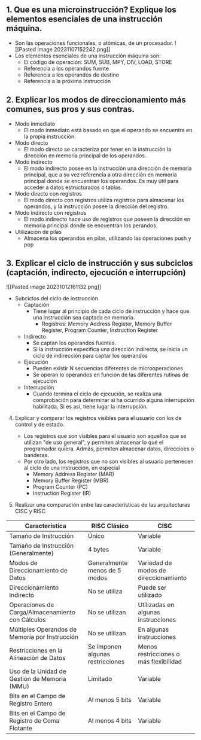 ## 1. Que es una microinstrucción? Explique los elementos esenciales de una instrucción máquina.

- Son las operaciones funcionales, o atómicas, de un procesador. ![[Pasted image 20231107152242.png]]
- Los elementos esenciales de una instrucción máquina son:
	- El código de operación: SUM, SUB, MPY, DIV, LOAD, STORE
	- Referencia a los operandos fuente
	- Referencia a los operandos de destino
	- Referencia a la próxima instrucción


## 2. Explicar los modos de direccionamiento más comunes, sus pros y sus contras.
- Modo inmediato
	- El modo inmediato está basado en que el operando se encuentra en la propia instrucción. 
- Modo directo
	- El modo directo se caracteriza por tener en la instrucción la dirección en memoria principal de los operandos.
- Modo indirecto
	- El modo indirecto posee en la instrucción una dirección de memoria principal, que a su vez referencia a otra dirección en memoria principal donde se encuentran los operandos. Es muy útil para acceder a datos estructurados o tablas.
- Modo directo con registros
	- El modo directo con registros utiliza registros para almacenar los operandos, y la instrucción posee la dirección del registro.
- Modo indirecto con registros
	- El modo indirecto hace uso de registros que poseen la dirección en memoria principal donde se encuentran los perandos.
- Utilización de pilas
	- Almacena los operandos en pilas, utilizando las operaciones push y pop

## 3. Explicar el ciclo de instrucción y sus subciclos (captación, indirecto, ejecución e interrupción)
![[Pasted image 20231012161132.png]]

- Subciclos del ciclo de instrucción
	- Captación
		- Tiene lugar al principio de cada ciclo de instrucción y hace que una instrucción sea captada en memoria.
			- Registros: Memory Address Register, Memory Buffer Register, Program Counter, Instruction Register
	- Indirecto
		- Se captan los operandos fuentes.
		- Si la instrucción especifica una dirección indirecta, se inicia un ciclo de indirección para captar los operandos
	- Ejecución
		- Pueden existir N secuencias diferentes de microoperaciones
		- Se operan lo operandos en función de las diferentes rutinas de ejecución
	- Interrupción
		- Cuando termina el ciclo de ejecución, se realiza una comprobación para determinar si ha ocurrido alguna interrupción habilitada. Si es así, tiene lugar la interrupción.


4. Explicar y comparar los registros visibles para el usuario con los de control y de estado.
	- Los registros que son visibles para el usuario son aquellos que se utilizan "de uso general", y permiten almacenar lo qué el programador quiera. Admás, permiten almacenar datos, direccioes o banderas.
	- Por otro lado, los registros que no son visibles al usuario pertenecen al ciclo de una instrucción, en especial
		- Memory Address Register (MAR)
		- Memory Buffer Register (MBR)
		- Program Counter (PC)
		- Instruction Register (IR)


5. Realizar una comparación entre las características de las arquitecturas CISC y RISC


| Característica                                     | RISC Clásico                       | CISC                                |
|---------------------------------------------------|------------------------------------|------------------------------------|
| Tamaño de Instrucción                             | Único                             | Variable                           |
| Tamaño de Instrucción (Generalmente)              | 4 bytes                            | Variable                           |
| Modos de Direccionamiento de Datos                | Generalmente menos de 5 modos     | Variedad de modos de direccionamiento |
| Direccionamiento Indirecto                        | No se utiliza                     | Puede ser utilizado                 |
| Operaciones de Carga/Almacenamiento con Cálculos  | No se utilizan                     | Utilizadas en algunas instrucciones |
| Múltiples Operandos de Memoria por Instrucción    | No se utilizan                     | En algunas instrucciones             |
| Restricciones en la Alineación de Datos           | Se imponen algunas restricciones | Menos restricciones o más flexibilidad |
| Uso de la Unidad de Gestión de Memoria (MMU)      | Limitado                          | Variable                           |
| Bits en el Campo de Registro Entero               | Al menos 5 bits                   | Variable                           |
| Bits en el Campo de Registro de Coma Flotante     | Al menos 4 bits                   | Variable                           |

